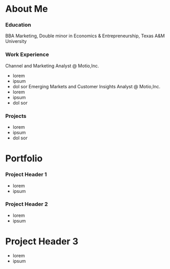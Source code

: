 # About Me

### Education
BBA Marketing, Double minor in Economics & Entrepreneurship, Texas A&M University

### Work Experience
Channel and Marketing Analyst @ Motio,Inc.
- lorem
- ipsum
- dol sor
Emerging Markets and Customer Insights Analyst @ Motio,Inc.
- lorem
- ipsum
- dol sor

### Projects
- lorem
- ipsum
- dol sor

# Portfolio

### Project Header 1
- lorem
- ipsum

### Project Header 2
- lorem
- ipsum

# Project Header 3
- lorem
- ipsum
